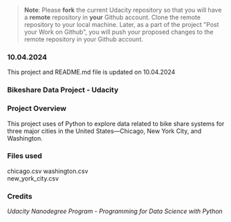 >**Note**: Please **fork** the current Udacity repository so that you will have a **remote** repository in **your** Github account. Clone the remote repository to your local machine. Later, as a part of the project "Post your Work on Github", you will push your proposed changes to the remote repository in your Github account.

### 10.04.2024
This project and README.md file is updated on 10.04.2024

### Bikeshare Data Project - Udacity

### Project Overview
This project uses of Python to explore data related to bike share systems for three major cities in the United States—Chicago, New York City, and Washington. 

### Files used
chicago.csv 
washington.csv  
new_york_city.csv   

### Credits
*Udacity Nanodegree Program - Programming for Data Science with Python*